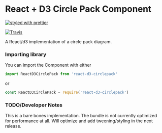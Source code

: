 # React + D3 Circle Pack Component

[![styled with prettier](https://img.shields.io/badge/styled_with-prettier-ff69b4.svg)](https://github.com/prettier/prettier)
<!-- [![Greenkeeper badge](https://badges.greenkeeper.io/alexjoverm/typescript-library-starter.svg)](https://greenkeeper.io/) -->
[![Travis](https://img.shields.io/travis/alexjoverm/typescript-library-starter.svg)](https://travis-ci.org/8gentile/react-d3-circlepack)
<!-- [![Coveralls](https://img.shields.io/coveralls/alexjoverm/typescript-library-starter.svg)](https://coveralls.io/github/alexjoverm/typescript-library-starter) -->

A React/d3 implementation of a circle pack diagram.

### Importing library

You can import the Component with either

```javascript
import ReactD3CirclePack from 'react-d3-circlepack'
```
or

```javascript
const ReactD3CirclePack = require('react-d3-circlepack')
```

### TODO/Developer Notes

This is a bare bones implementation. The bundle is not currently optimized for performance at all. Will optimize and add tweening/styling in the next release.
